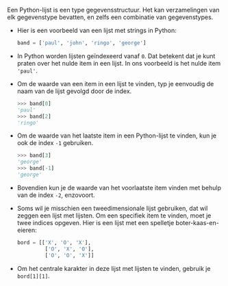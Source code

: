 Een Python-lijst is een type gegevensstructuur. Het kan verzamelingen van elk gegevenstype bevatten, en zelfs een combinatie van gegevenstypes.

- Hier is een voorbeeld van een lijst met strings in Python:

    ```python
    band = ['paul', 'john', 'ringo', 'george']
    ```

- In Python worden lijsten geïndexeerd vanaf `0`. Dat betekent dat je kunt praten over het nulde item in een lijst. In ons voorbeeld is het nulde item `'paul'`.

- Om de waarde van een item in een lijst te vinden, typ je eenvoudig de naam van de lijst gevolgd door de index.

    ```python
    >>> band[0]
    'paul'
    >>> band[2]
    'ringo'
    ```
- Om de waarde van het laatste item in een Python-lijst te vinden, kun je ook de index `-1` gebruiken.

    ```python
    >>> band[3]
    'george'
    >>> band[-1]
    'george'
    ```

- Bovendien kun je de waarde van het voorlaatste item vinden met behulp van de index `-2`, enzovoort.

- Soms wil je misschien een tweedimensionale lijst gebruiken, dat wil zeggen een lijst met lijsten. Om een specifiek item te vinden, moet je twee indices opgeven. Hier is een lijst met een spelletje boter-kaas-en-eieren:

    ```python
    bord = [['X', 'O', 'X'],
             ['O', 'X', 'O'],
             ['O', 'O', 'X']]
    ```

- Om het centrale karakter in deze lijst met lijsten te vinden, gebruik je `bord[1][1]`.
